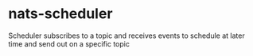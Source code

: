 # nats-scheduler
Scheduler subscribes to a topic and receives events to schedule at later time and send out on a specific topic
